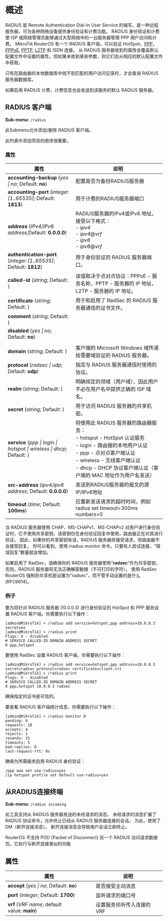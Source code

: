 # 概述

RADIUS 是 Remote Authentication Dial-In User Service 的缩写，是一种远程服务器，可为各种网络设备提供身份验证和计费功能。 RADIUS 身份验证和计费使 ISP 或网络管理员能够通过大型网络中的一台服务器管理 PPP 用户访问和计费。 MikroTik RouterOS 有一个 RADIUS 客户端，可以验证 HotSpot，[PPP](https://help.mikrotik.com/docs/display/ROS/PPP)，[PPPoE](https://help.mikrotik.com/docs/display/ROS/PPPoE), [PPTP](https://help.mikrotik.com/docs/display/ROS/PPTP), [L2TP](https://help.mikrotik.com/docs/display/ROS/L2TP) 和 ISDN 连接。 从 RADIUS 服务器收到的属性会覆盖默认配置文件中设置的属性，但如果未收到某些参数，则它们会从相应的默认配置文件中获取。

只有在路由器的本地数据库中找不到匹配的用户访问记录时，才会查询 RADIUS 服务器数据库。

如果启用 RADIUS 计费，计费信息也会发送到该服务的默认 RADIUS 服务器。

## RADIUS 客户端

 **Sub-menu:** `/radius`

此Submenu允许添加/删除 RADIUS 客户端。

此列表中添加项目的顺序很重要。

### 属性

| 属性                                                                                                                                                                                                                                                                                                                                                     | 说明                                                                                                                                                                                                                                      |
| -------------------------------------------------------------------------------------------------------------------------------------------------------------------------------------------------------------------------------------------------------------------------------------------------------------------------------------------------------- | ----------------------------------------------------------------------------------------------------------------------------------------------------------------------------------------------------------------------------------------- |
| **accounting-backup** (_yes                                     \| no_; Default: **no**)                                                                                                                                                                                                                                                                 | 配置是否为备份RADIUS服务器                                                                                                                                                                                                                |
| **accounting-port** (_integer [1..65535]_; Default: **1813**)                                                                                                                                                                                                                                                                                            | 用于计费的RADIUS服务器端口                                                                                                                                                                                                                |
| **address** (_IPv4/IPv6 address_;Default: **0.0.0.0**)                                                                                                                                                                                                                                                                                                   | RADIUS服务器的IPv4或IPv6 地址。<br>接受以下格式：<br> - _ipv4_  <br> - _ipv4_@_vrf_  <br> - _ipv6_  <br> - _ipv6_@_vrf_                                                                                                                   |
| **authentication-port** (_integer [1..65535]_; Default: **1812**)                                                                                                                                                                                                                                                                                        | 用于身份验证的 RADIUS 服务器端口。                                                                                                                                                                                                        |
| **called-id** (_string_; Default: )                                                                                                                                                                                                                                                                                                                      | 该值取决于点对点协议：PPPoE - 服务名称，PPTP - 服务器的 IP 地址，L2TP - 服务器的 IP 地址。                                                                                                                                                |
| **certificate** (_string_; Default: )                                                                                                                                                                                                                                                                                                                    | 用于和启用了 RadSec 的 RADIUS 服务器通信的证书文件。                                                                                                                                                                                      |
| **comment** (_string_; Default: )                                                                                                                                                                                                                                                                                                                        |                                                                                                                                                                                                                                           |
| **disabled** (_yes                                                                        \| no_; Default: **no**)                                                                                                                                                                                                                                       |
|                                                                                                                                                                                                                                                                                                                                                          |
| **domain** (_string_; Default: )                                                                                                                                                                                                                                                                                                                         | 客户端的 Microsoft Windows 域传递给需要域验证的 RADIUS 服务器。                                                                                                                                                                           |
| **protocol** (_radsec                                                                                                                                                                                                                                                                                                         \| udp_; Default: **udp**) | 指定与 RADIUS 服务器通信时使用的协议。                                                                                                                                                                                                    |
| **realm** (_string_; Default: )                                                                                                                                                                                                                                                                                                                          | 明确规定的领域（用户域），因此用户不必在用户名中提供正确的 ISP 域名。                                                                                                                                                                     |
| **secret** (_string_; Default: )                                                                                                                                                                                                                                                                                                                         | 用于访问 RADIUS 服务器的共享机密。                                                                                                                                                                                                        |
| **service** (_ppp                                                                                                  \| login \| hotspot                                                                                                                         \| wireless                               \| dhcp_; Default: )                            | 将使用此 RADIUS 服务器的路由器服务：<br> - hotspot - HotSpot 认证服务<br> - login - 路由器的本地用户认证<br> - ppp - 点对点客户端认证<br> - wireless - 无线客户端认证<br> - dhcp - DHCP 协议客户端认证（客户端的 MAC 地址作为用户名发送） |
| **src-address** (_ipv4/ipv6 address_; Default: **0.0.0.0**)                                                                                                                                                                                                                                                                                              | 发送到RADIUS服务器的报文的源IP/IPv6地址                                                                                                                                                                                                   |
| **timeout** (_time_; Default: **100ms**)                                                                                                                                                                                                                                                                                                                 | 应重新发送请求的超时时间，例如 radius set timeout=300ms numbers=0                                                                                                                                                                         |

当 RADIUS 服务器使用 CHAP、MS-CHAPv1、MS-CHAPv2 对用户进行身份验证时，它不使用共享密钥，该密钥仅在身份验证回复中使用，路由器正在对其进行验证。 因此，如果你的共享密钥有误，RADIUS 服务器将接受请求，但路由器不会接受回复。 你可以看到，使用 /radius monitor 命令，只要有人尝试连接，“错误回复”数量就会增加。

如果启用了 RadSec，请确保你的 RADIUS 服务器使用“**radsec**”作为共享密钥，否则，RADIUS 服务器将无法正确解密数据（不可打印的字符）。 使用 RadSec RouterOS 强制将共享机密设置为“radsec”，而不管手动设置的是什么 (RFC6614)。

### 例子

要为将针对 RADIUS 服务器 (10.0.0.3) 进行身份验证的 HotSpot 和 PPP 服务设置 RADIUS 客户端，你需要执行以下操作：

````shell
[admin@MikroTik] > /radius add service=hotspot,ppp address=10.0.0.3 secret=ex
[admin@MikroTik] > /radius print
Flags: X - disabled
# SERVICE CALLED-ID DOMAIN ADDRESS SECRET
0 ppp,hotspot

````

要使用 RadSec 设置 RADIUS 客户端，你需要执行以下操作：

```shell
[admin@MikroTik] > /radius add service=hotspot,ppp address=10.0.0.3 secret=radsec protocol=radsec certificate=client.crt
[admin@MikroTik] > /radius print
Flags: X - disabled
# SERVICE CALLED-ID DOMAIN ADDRESS SECRET
0 ppp,hotspot 10.0.0.3 radsec

```

确保指定的证书是可信的。

要查看 RADIUS 客户端统计信息，你需要执行以下操作：

```shell
[admin@MikroTik] > /radius monitor 0
pending: 0
requests: 10
accepts: 4
rejects: 1
resends: 15
timeouts: 5
bad-replies: 0
last-request-rtt: 0s

```

确保为所需服务启用 RADIUS 身份验证：

```shell
/ppp aaa set use-radius=yes
/ip hotspot profile set default use-radius=yes

```

## 从RADIUS连接终端

**Sub-menu:** `/radius incoming`

此工具支持从 RADIUS 服务器发送的未经请求的消息。 未经请求的消息扩展了 RADIUS 协议命令，允许终止已经从 RADIUS 服务器连接的会话。 为此，使用了 DM（断开连接消息）。 断开连接消息会导致用户会话立即终止。

RouterOS 不支持 POD (Packet of Disconnect) 另一个 RADIUS 访问请求数据包，它执行与断开连接类似的功能

## 属性

| 属性                                                             | 说明                       |
| ---------------------------------------------------------------- | -------------------------- |
| **accept** (_yes                        \| no_; Default: **no**) | 是否接受主动消息           |
| **port** (_integer_; Default: **1700**)                          | 监听请求的端口号           |
| **vrf** (_VRF name_; default value: **main**)                    | 设置服务侦听传入连接的 VRF |